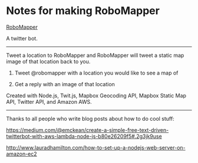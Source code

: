 # Notes for making RoboMapper

[RoboMapper](http://twitter.com/robomapper)

A twitter bot.

---

Tweet a location to RoboMapper and RoboMapper will tweet a static map image of that location back to you.

1. Tweet @robomapper with a location you would like to see a map of

2. Get a reply with an image of that location

Created with Node.js, Twit.js, Mapbox Geocoding API, Mapbox Static Map API, Twitter API, and Amazon AWS.

---

Thanks to all people who write blog posts about how to do cool stuff:

https://medium.com/@emckean/create-a-simple-free-text-driven-twitterbot-with-aws-lambda-node-js-b80e26209f5#.2g3jk9use

http://www.lauradhamilton.com/how-to-set-up-a-nodejs-web-server-on-amazon-ec2
